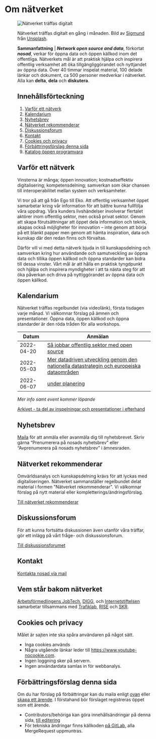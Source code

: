 [_metadata_:url]:- "https://gitlab.com/open-data-knowledge-sharing/wiki/-/wikis/home"

# Om nätverket

<figure>

![Nätverket träffas digitalt](https://source.unsplash.com/YUuSAJkS3U4/640x460)

<figcaption>Nätverket träffas digitalt en gång i månaden. Bild av <a href="https://unsplash.com/@sigmund?utm_source=nosad&utm_medium=referral">Sigmund</a> från <a href="https://unsplash.com/?utm_source=your_app_name&utm_medium=referral">Unsplash</a>. </figcaption>
</figure>
<figure>


**Sammanfattning** | _**Network open source and data**_, förkortat _**nosad**_, verkar för öppna data och öppen källkod inom det offentliga. Nätverkets mål är att praktisk hjälpa och inspirera offentlig verksamhet att öka tillgängliggörandet och nyttjandet av öppna data. Över 40 timmar inspelat material, 100 delade länkar och dokument, ca 500 personer medverkar i nätverket. Alla kan **delta**, **dela** och **diskutera**.

## Innehållsförteckning

1. [Varför ett nätverk](#varför-ett-nätverk)
2. [Kalendarium](#kalendarium)
3. [Nyhetsbrev](#nyhetsbrev)
4. [Nätverket rekommenderar](#nätverket-rekommenderar)
5. [Diskussionsforum](#diskussionsforum)
6. [Kontakt](#kontakt)
7. [Cookies och privacy](#cookies-och-privacy)
8. [Förbättringsförslag denna sida](#förbättringsförslag-denna-sida)
9. [Katalog öppen programvara](https://offentligkod.se/)

## Varför ett nätverk

Vinsterna är många; öppen innovation; kostnadseffektiv digitalisering; kompetensdelning; samverkan som ökar chansen till interoperabilitet mellan system och verksamheter.

Vi tror på att gå från Ego till Eko. Att offentlig verksamhet öppet samarbetar kring vår information för att bättre kunna fullfölja våra uppdrag. Våra kunders livshändelser involverar flertalet aktörer inom offentlig sektor, men också privat sektor. Genom att skapa förutsättningar att öppet dela information och teknik, skapas också möjligheter för innovation – inte genom att börja på ett blankt papper men genom att hämta inspiration, data och kunskap där den redan finns och förvaltas.

Därför vill vi med detta nätverk bjuda in till kunskapsdelning och samverkan kring hur användande och samutveckling av öppna data och tillika öppen källkod och öppna standarder kan bidra till dessa vinster. Vårt mål är att hålla en praktisk tyngdpunkt och hjälpa och inspirera myndigheter i att ta nästa steg för att öka påverkan och driva på nyttiggörandet av öppna data och öppen källkod.

## Kalendarium

Nätverket träffas regelbundet (via videolänk), första tisdagen varje månad. Vi välkomnar förslag på ämnen och presentationer. Öppna data, öppen källkod och öppna standarder är den röda tråden för alla workshops.

| Datum | Anmälan |
|---|---|
| 2022-04-20 | [Så jobbar offentlig sektor med open source](https://www.goto10.se/event/hur-offentlig-sektor-jobbar-med-open-source/)
| 2022-05-03 | [Mer datadriven utveckling genom den nationella datastrategin och europeiska dataområden](https://www.goto10.se/event/nosad-natverkande-kring-oppna-data-och-oppen-kallkod-6/)
| 2022-06-07 | [under planering](https://www.goto10.se/event/nosad-natverkande-kring-oppna-data-och-oppen-kallkod-7/) |

_Mer info samt event kommer löpande_

<a href="https://nosad.se/workshops" data-navigo>Arkivet - ta del av inspelningar och presentationer i efterhand</a>

## Nyhetsbrev

[Maila](mailto:maria.dalhage@digg.se) för att anmäla eller avanmäla dig till nyhetsbrevet. Skriv gärna “Prenumerera på nosads nyhetsbrev” eller “Avprenumerera på nosads nyhetsbrev” i ämnesraden.

## Nätverket rekommenderar

Omvärldsanalys och kunskapsdelning krävs för att lyckas med digitaliseringen. Nätverket sammanställer regelbundet delat material i formen "Nätverket rekommenderar". Vi välkomnar förslag på nytt material eller kompletterings/ändringsförslag.

<a href="/tips" data-navigo>Till nätverket rekommenderar</a>

## Diskussionsforum

För att kunna fortsätta diskussionen även utanför våra träffar, gör ett inlägg på vårt fråge- och diskussionsforum.

[Till diskussionsforumet](https://community.dataportal.se/)  

## Kontakt

[Kontakta nosad via mail](mailto:maria.dalhage@digg.se)

## Vem står bakom nätverket

[Arbetsförmedlingens JobTech](https://jobtechdev.se/), [DIGG](https://www.digg.se/), och [Internetstiftelsen](https://internetstiftelsen.se/) samarbetar tillsammans med [Trafiklab](https://www.trafiklab.se/), [RISE](https://www.ri.se/) och [SKR](https://skr.se/).

## Cookies och privacy

Målet är sajten inte ska spåra användaren på något sätt. 

* Inga cookies används
* Några utgående länkar leder till https://www.youtube-nocookie.com.
* Ingen loggning sker på servern.
* Ingen användardata samlas in för webbanalys.

## Förbättringsförslag denna sida

Om du har förslag på förbättringar kan du maila enligt [ovan](#Kontakt) eller [skapa ett ärende](https://gitlab.com/open-data-knowledge-sharing/open-data-knowledge-sharing.gitlab.io/-/issues/new). I förstahand bör förslaget registreras öppet som ett ärende.

* Contributors/behöriga kan göra innehållsändringar på denna sida, [till editering](https://gitlab.com/open-data-knowledge-sharing/wiki/-/wikis/Home)
* För tekniska ändringar finns källkoden [på GitLab](https://gitlab.com/open-data-knowledge-sharing/open-data-knowledge-sharing.gitlab.io), alla MergeRequest uppmuntras.
